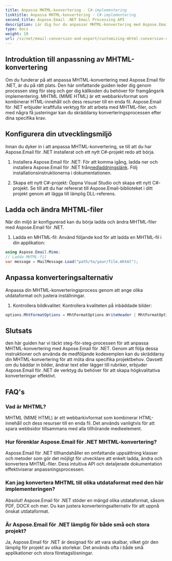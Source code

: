 ```yaml
---
title: Anpassa MHTML-konvertering - C#-implementering
linktitle: Anpassa MHTML-konvertering - C#-implementering
second_title: Aspose.Email .NET Email Processing API
description: Lär dig hur du anpassar MHTML-konvertering med Aspose.Email för .NET. Steg-för-steg-guide med C#-källkod.
type: docs
weight: 10
url: /sv/net/email-conversion-and-export/customizing-mhtml-conversion-csharp-implementation/
---
```


## Introduktion till anpassning av MHTML-konvertering

Om du funderar på att anpassa MHTML-konvertering med Aspose.Email för .NET, är du på rätt plats. Den här omfattande guiden leder dig genom processen steg för steg och ger dig källkoden du behöver för framgångsrik implementering. MHTML (MIME HTML) är ett webbarkivformat som kombinerar HTML-innehåll och dess resurser till en enda fil. Aspose.Email för .NET erbjuder kraftfulla verktyg för att arbeta med MHTML-filer, och med några få justeringar kan du skräddarsy konverteringsprocessen efter dina specifika krav.

## Konfigurera din utvecklingsmiljö

Innan du dyker in i att anpassa MHTML-konvertering, se till att du har Aspose.Email för .NET installerat och ett nytt C#-projekt redo att börja.

1. Installera Aspose.Email för .NET:
För att komma igång, ladda ner och installera Aspose.Email för .NET från[nedladdningslänk](https://releases.aspose.com/email/net). Följ installationsinstruktionerna i dokumentationen.

2. Skapa ett nytt C#-projekt:
Öppna Visual Studio och skapa ett nytt C#-projekt. Se till att du har refererat till Aspose.Email-biblioteket i ditt projekt genom att lägga till lämplig DLL-referens.

## Ladda och ändra MHTML-filer

När din miljö är konfigurerad kan du börja ladda och ändra MHTML-filer med Aspose.Email för .NET.

1. Ladda en MHTML-fil:
Använd följande kod för att ladda en MHTML-fil i din applikation:

```csharp
using Aspose.Email.Mime;
// Ladda MHTML-fil
var message = MailMessage.Load("path/to/your/file.mhtml");
```

## Anpassa konverteringsalternativ

Anpassa din MHTML-konverteringsprocess genom att ange olika utdataformat och justera inställningar.

1. Kontrollera bildkvalitet:
Kontrollera kvaliteten på inbäddade bilder:

```csharp
options.MhtFormatOptions = MhtFormatOptions.WriteHeader | MhtFormatOptions.HideExtraPrintHeader;
```

## Slutsats

den här guiden har vi täckt steg-för-steg-processen för att anpassa MHTML-konvertering med Aspose.Email för .NET. Genom att följa dessa instruktioner och använda de medföljande kodexemplen kan du skräddarsy din MHTML-konvertering för att möta dina specifika projektbehov. Oavsett om du bäddar in bilder, ändrar text eller lägger till rubriker, erbjuder Aspose.Email för .NET de verktyg du behöver för att skapa högkvalitativa konverteringar effektivt.

## FAQ's

### Vad är MHTML?

MHTML (MIME HTML) är ett webbarkivformat som kombinerar HTML-innehåll och dess resurser till en enda fil. Det används vanligtvis för att spara webbsidor tillsammans med alla tillhörande medieelement.

### Hur förenklar Aspose.Email för .NET MHTML-konvertering?

Aspose.Email för .NET tillhandahåller en omfattande uppsättning klasser och metoder som gör det möjligt för utvecklare att enkelt ladda, ändra och konvertera MHTML-filer. Dess intuitiva API och detaljerade dokumentation effektiviserar anpassningsprocessen.

### Kan jag konvertera MHTML till olika utdataformat med den här implementeringen?

Absolut! Aspose.Email för .NET stöder en mängd olika utdataformat, såsom PDF, DOCX och mer. Du kan justera konverteringsalternativ för att uppnå önskat utdataformat.

### Är Aspose.Email för .NET lämplig för både små och stora projekt?

Ja, Aspose.Email för .NET är designad för att vara skalbar, vilket gör den lämplig för projekt av olika storlekar. Det används ofta i både små applikationer och stora företagslösningar.